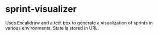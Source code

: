 # sprint-visualizer

Uses Excalidraw and a text box to generate a visualization of sprints in various environments. State is stored in URL.
